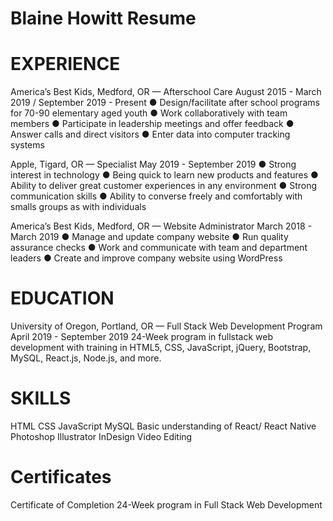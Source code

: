 # Blaine Howitt Resume

# EXPERIENCE
America’s Best Kids, Medford, OR — Afterschool Care August 2015 - March 2019 / September 2019 - Present
● Design/facilitate after school programs for 70-90 elementary aged youth
● Work collaboratively with team members
● Participate in leadership meetings and offer feedback
● Answer calls and direct visitors
● Enter data into computer tracking systems

Apple, Tigard, OR — Specialist May 2019 - September 2019
● Strong interest in technology
● Being quick to learn new products and features
● Ability to deliver great customer experiences in any environment
● Strong communication skills
● Ability to converse freely and comfortably with smalls groups as
with individuals

America’s Best Kids, Medford, OR — Website Administrator March 2018 - March 2019
● Manage and update company website
● Run quality assurance checks
● Work and communicate with team and department leaders
● Create and improve company website using WordPress

# EDUCATION
University of Oregon, Portland, OR — Full Stack Web Development Program
April 2019 - September 2019
24-Week program in fullstack web development with training in HTML5, CSS, JavaScript, jQuery, Bootstrap, MySQL, React.js, Node.js, and more.

# SKILLS
HTML
CSS
JavaScript
MySQL
Basic understanding of React/ React Native
Photoshop
Illustrator
InDesign
Video Editing

# Certificates
Certificate of Completion
24-Week program in Full Stack Web Development
